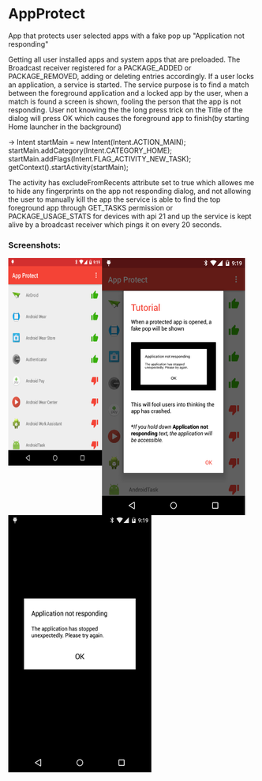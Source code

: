 # AppProtect
App that protects user selected apps with a fake pop up "Application not responding"

Getting all user installed apps and system apps that are preloaded.
The Broadcast receiver registered for a PACKAGE_ADDED or PACKAGE_REMOVED, adding or deleting entries accordingly.
If a user locks an application, a service is started. The service purpose is to find a match between the foreground application and a locked app by the user, when a match is found a screen is shown, fooling the person that the app is not responding. User not knowing the the long press trick on the Title of the dialog will press OK which causes the foreground app to finish(by starting Home launcher in the background)


->    Intent startMain = new Intent(Intent.ACTION_MAIN);
      startMain.addCategory(Intent.CATEGORY_HOME);
      startMain.addFlags(Intent.FLAG_ACTIVITY_NEW_TASK);
      getContext().startActivity(startMain);


The activity has excludeFromRecents attribute set to true which allowes me to hide any fingerprints on the app not responding dialog, and not allowing the user to manually kill the app the service is able to find the top foreground app through GET_TASKS  permission or PACKAGE_USAGE_STATS for devices with api 21 and up the service is kept alive by a broadcast receiver which pings it on every 20 seconds. 

### Screenshots:
<img src="https://github.com/joysoi/AppProtect/blob/master/art/Screenshot_2016-12-11-21-19-19%20(1).png"
height="420" width="190" align="left"/>
<img src="https://github.com/joysoi/AppProtect/blob/master/art/Screenshot_2016-12-11-21-19-31.png" 
height="520" width="290" align="left"/>
<img src="https://github.com/joysoi/AppProtect/blob/master/art/Screenshot_2016-12-11-21-19-50%20(1).png" 
height="520" width="290" align="left"/>
